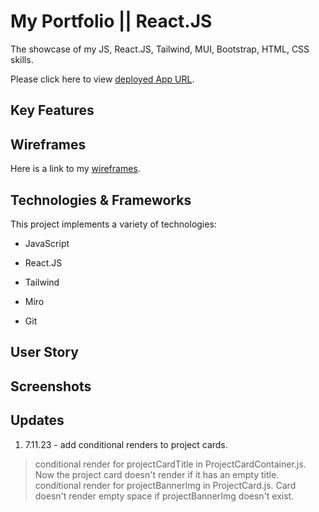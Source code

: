 # My Portfolio || React.JS

The showcase of my JS, React.JS, Tailwind, MUI, Bootstrap, HTML, CSS skills. 

Please click here to view [deployed App URL](https://yk-react-portfolio.vercel.app/).

## Key Features

## Wireframes

Here is a link to my [wireframes](https://miro.com/app/board/uXjVNYQiAP0=/?share_link_id=779136669860).

## Technologies & Frameworks

This project implements a variety of technologies:

- JavaScript

- React.JS

- Tailwind

- Miro

- Git
  
## User Story

## Screenshots

## Updates

1. 7.11.23 - add conditional renders to project cards. 
> conditional render for projectCardTitle in ProjectCardContainer.js. Now the project card doesn't render if it has an empty title. 
> conditional render for projectBannerImg in ProjectCard.js. Card doesn't render empty space if projectBannerImg doesn't exist.
